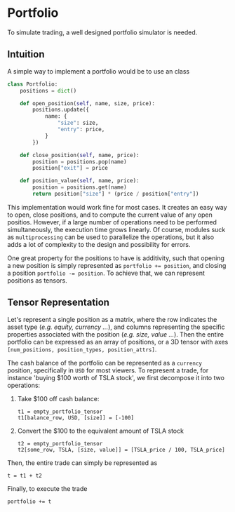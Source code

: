 # Portfolio

To simulate trading, a well designed portfolio simulator is needed.

## Intuition

A simple way to implement a portfolio would be to use an class

```python
class Portfolio:
    positions = dict()

    def open_position(self, name, size, price):
        positions.update({
            name: {
                "size": size,
                "entry": price,
            }
        })

    def close_position(self, name, price):
        position = positions.pop(name)
        position["exit"] = price

    def position_value(self, name, price):
        position = positions.get(name)
        return position["size"] * (price / position["entry"])
```

This implementation would work fine for most cases. It creates an easy way to open, close positions, and to compute the current value of any open positios. However, if a large number of operations need to be performed simultaneously, the execution time grows linearly. Of course, modules suck as `multiprocessing` can be used to parallelize the operations, but it also adds a lot of complexity to the design and possibility for errors.

One great property for the positions to have is additivity, such that opening a new position is simply represented as `portfolio += position`, and closing a position `portfolio -= position`. To achieve that, we can represent positions as tensors.

## Tensor Representation

Let's represent a single position as a matrix, where the row indicates the asset type (*e.g. equity, currency ...*), and columns representing the specific properties associated with the position (*e.g. size, value ...*). Then the entire portfolio can be expressed as an array of positions, or a 3D tensor with axes `[num_positions, position_types, position_attrs]`.

The cash balance of the portfolio can be represented as a `currency` position, specifically in `USD` for most viewers. To represent a trade, for instance 'buying $100 worth of TSLA stock', we first decompose it into two operations:

1. Take $100 off cash balance:

    ```
    t1 = empty_portfolio_tensor
    t1[balance_row, USD, [size]] = [-100]
    ```

2. Convert the $100 to the equivalent amount of TSLA stock

    ```
    t2 = empty_portfolio_tensor
    t2[some_row, TSLA, [size, value]] = [TSLA_price / 100, TSLA_price]
    ```

Then, the entire trade can simply be represented as

```
t = t1 + t2
```

Finally, to execute the trade

```
portfolio += t
```